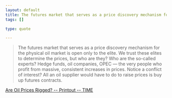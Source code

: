 ```yaml
--- 
layout: default
title: The futures market that serves as a price discovery mechanism for the physical oil ma...
tags: []

type: quote

---
```

> The futures market that serves as a price discovery mechanism for the physical oil market is open only to the elite. We trust these elites to determine the prices, but who are they? Who are the so-called experts? Hedge funds, oil companies, OPEC — the very people who profit from massive, consistent increases in prices. Notice a conflict of interest? All an oil supplier would have to do to raise prices is buy up futures contracts.

<a href="http://www.time.com/time/printout/0,8816,1834888,00.html">Are Oil Prices Rigged? -- Printout -- TIME</a>
